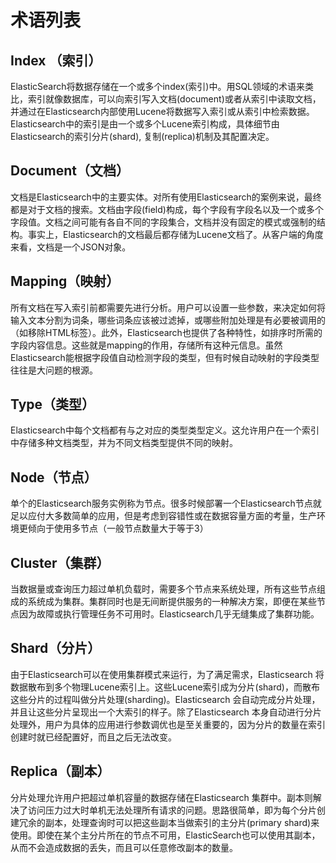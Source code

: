 # 术语列表

## Index （索引）
ElasticSearch将数据存储在一个或多个index(索引)中。用SQL领域的术语来类比，索引就像数据库，可以向索引写入文档(document)或者从索引中读取文档，并通过在Elasticsearch内部使用Lucene将数据写入索引或从索引中检索数据。Elasticsearch中的索引是由一个或多个Lucene索引构成，具体细节由Elasticsearch的索引分片(shard), 复制(replica)机制及其配置决定。

## Document（文档）
文档是Elasticsearch中的主要实体。对所有使用Elasticsearch的案例来说，最终都是对于文档的搜索。文档由字段(field)构成，每个字段有字段名以及一个或多个字段值。文档之间可能有各自不同的字段集合，文档并没有固定的模式或强制的结构。事实上，Elasticsearch的文档最后都存储为Lucene文档了。从客户端的角度来看，文档是一个JSON对象。

## Mapping（映射）
所有文档在写入索引前都需要先进行分析。用户可以设置一些参数，来决定如何将输入文本分割为词条，哪些词条应该被过滤掉，或哪些附加处理是有必要被调用的（如移除HTML标签）。此外，Elasticsearch也提供了各种特性，如排序时所需的字段内容信息。这些就是mapping的作用，存储所有这种元信息。虽然Elasticsearch能根据字段值自动检测字段的类型，但有时候自动映射的字段类型往往是大问题的根源。

## Type（类型）
Elasticsearch中每个文档都有与之对应的类型类型定义。这允许用户在一个索引中存储多种文档类型，并为不同文档类型提供不同的映射。

## Node（节点）
单个的Elasticsearch服务实例称为节点。很多时候部署一个Elasticsearch节点就足以应付大多数简单的应用，但是考虑到容错性或在数据容量方面的考量，生产环境更倾向于使用多节点（一般节点数量大于等于3）

## Cluster（集群）
当数据量或查询压力超过单机负载时，需要多个节点来系统处理，所有这些节点组成的系统成为集群。集群同时也是无间断提供服务的一种解决方案，即便在某些节点因为故障或执行管理任务不可用时。Elasticsearch几乎无缝集成了集群功能。

## Shard（分片）
由于Elasticsearch可以在使用集群模式来运行，为了满足需求，Elasticsearch 将数据散布到多个物理Lucene索引上。这些Lucene索引成为分片(shard)，而散布这些分片的过程叫做分片处理(sharding)。Elasticsearch 会自动完成分片处理，并且让这些分片呈现出一个大索引的样子。除了Elasticsearch 本身自动进行分片处理外，用户为具体的应用进行参数调优也是至关重要的，因为分片的数量在索引创建时就已经配置好，而且之后无法改变。

## Replica（副本）
分片处理允许用户把超过单机容量的数据存储在Elasticsearch 集群中。副本则解决了访问压力过大时单机无法处理所有请求的问题。思路很简单，即为每个分片创建冗余的副本，处理查询时可以把这些副本当做索引的主分片(primary shard)来使用。即使在某个主分片所在的节点不可用，ElasticSearch也可以使用其副本，从而不会造成数据的丢失，而且可以任意修改副本的数量。


